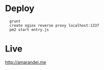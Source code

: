 # Deploy
  ```
    grunt
    create nginx reverse proxy localhost:1337
    pm2 start entry.js
  ```

# Live
http://amarandei.me
